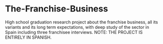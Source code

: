 # The-Franchise-Business
High school graduation research project about the franchise business, all its variants and its long term expectations, with deep study of the sector in Spain including three franchisee interviews.
NOTE: THE PROJECT IS ENTIRELY IN SPANISH. 
